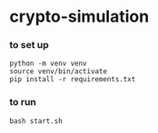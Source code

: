 # crypto-simulation

### to set up

    python -m venv venv
    source venv/bin/activate
    pip install -r requirements.txt

### to run

    bash start.sh
